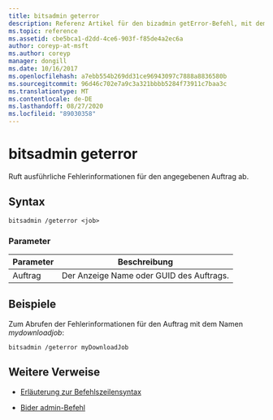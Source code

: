 ```yaml
---
title: bitsadmin geterror
description: Referenz Artikel für den bizadmin getError-Befehl, mit dem ausführliche Fehlerinformationen für den angegebenen Auftrag abgerufen werden.
ms.topic: reference
ms.assetid: cbe5bca1-d2dd-4ce6-903f-f85de4a2ec6a
author: coreyp-at-msft
ms.author: coreyp
manager: dongill
ms.date: 10/16/2017
ms.openlocfilehash: a7ebb554b269dd31ce96943097c7888a8836580b
ms.sourcegitcommit: 96d46c702e7a9c3a321bbbb5284f73911c7baa3c
ms.translationtype: MT
ms.contentlocale: de-DE
ms.lasthandoff: 08/27/2020
ms.locfileid: "89030358"
---
```

# <a name="bitsadmin-geterror"></a>bitsadmin geterror

Ruft ausführliche Fehlerinformationen für den angegebenen Auftrag ab.

## <a name="syntax"></a>Syntax

```
bitsadmin /geterror <job>
```

### <a name="parameters"></a>Parameter

| Parameter | Beschreibung |
| -------------- | -------------- |
| Auftrag | Der Anzeige Name oder GUID des Auftrags. |

## <a name="examples"></a>Beispiele

Zum Abrufen der Fehlerinformationen für den Auftrag mit dem Namen *mydownloadjob*:

```
bitsadmin /geterror myDownloadJob
```

## <a name="additional-references"></a>Weitere Verweise

- [Erläuterung zur Befehlszeilensyntax](command-line-syntax-key.md)

- [Bider admin-Befehl](bitsadmin.md)

